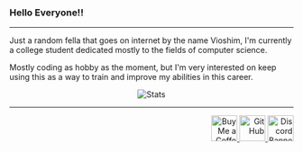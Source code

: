 ### Hello Everyone!!
---
Just a random fella that goes on internet by the name Vioshim, I'm currently a college student dedicated mostly to the fields of computer science.

Mostly coding as hobby as the moment, but I'm very interested on keep using this as a way to train and improve my abilities in this career.

<p align="center">
  <img src="https://github-readme-stats.vercel.app/api?username=Vioshim&show_icons=true&theme=onedark" alt="Stats"/>
</p>

---

<p align="right">
  <a href='https://ko-fi.com/Vioshim' target='_blank'>
    <img height='35' style='border:0px;height:46px;' src='https://az743702.vo.msecnd.net/cdn/kofi3.png?v=0' border='0' alt='Buy Me a Coffee at ko-fi.com' />
  </a>
  <a href='https://github.com/Vioshim' target='_blank'>
    <img height='35' style='border:0px;height:46px;' src='https://img.shields.io/badge/GitHub-100000?style=for-the-badge&logo=github&logoColor=white' border='0' alt='GitHub' />
  </a>
  <a href='https://discord.gg/PokemonRP' target='_blank'>
    <img height='35' style='border:0px;height:46px;' src="https://discordapp.com/api/guilds/719343092963999804/widget.png?style=banner2" alt="Discord Banner"/>
  </a>
</p>
